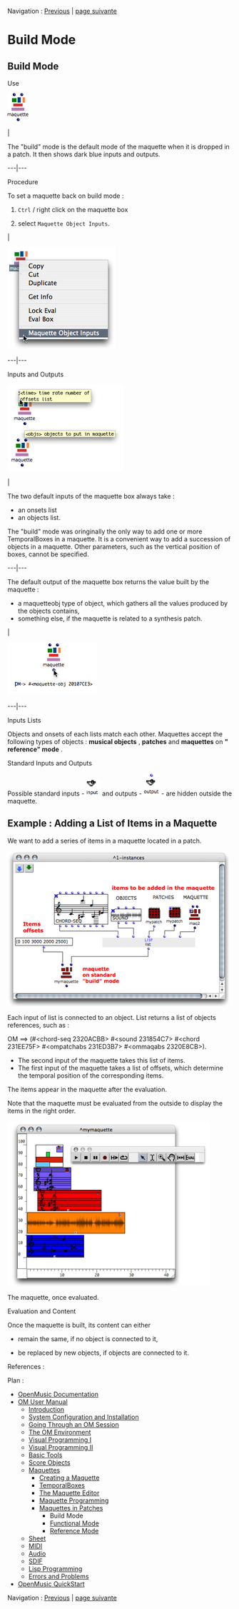 Navigation : [Previous](Maquettes%20in%20Patches "page
précédente\(Maquettes in Patches\)") | [page
suivante](Maquettes%20in%20Patches1 "Next\(Functional Mode\)")


# Build Mode

## Build Mode

Use

![](../res/buildmode_icon.png)

|

The "build" mode is the default mode of the maquette when it is dropped in a
patch. It then shows dark blue inputs and outputs.  
  
---|---  
  
Procedure

To set a maquette back on build mode :

  1. `Ctrl` / right click on the maquette box

  2. select `Maquette Object Inputs`. 

|

![](../res/changemode1.png)  
  
---|---  
  
Inputs and Outputs

![](../res/functionalinputs.png)

|

The two default inputs of the maquette box always take :

  * an onsets list
  * an objects list.

The "build" mode was oringinally the only way to add one or more TemporalBoxes
in a maquette. It is a convenient way to add a succession of objects in a
maquette. Other parameters, such as the vertical position of boxes, cannot be
specified.  
  
---|---  
  
The default output of the maquette box returns the value built by the maquette
:

  * a maquetteobj type of object, which gathers all the values produced by the objects contains, 
  * something else, if the maquette is related to a synthesis patch. 

|

![](../res/evalmaqobj.png)  
  
---|---  
  
Inputs Lists

Objects and onsets of each lists match each other. Maquettes accept the
following types of objects :  **musical objects** ,  **patches** and
**maquettes** on  **" reference" mode** .

Standard Inputs and Outputs

Possible standard inputs - ![](../res/input_icon.png) and outputs -
![](../res/output_icon.png) - are hidden outside the maquette.

## Example : Adding a List of Items in a Maquette

We want to add a series of items in a maquette located in a patch.

![](../res/build.png)

Each input of list is connected to an object. List returns a list of objects
references, such as :

OM ==> (#<chord-seq 2320ACBB> #<sound 231854C7> #<chord 231EE75F> #<ompatchabs
231ED3B7> #<ommaqabs 2320E8CB>).

  * The second input of the maquette takes this list of items. 
  * The first input of the maquette takes a list of offsets, which determine the temporal position of the corresponding items.

The items appear in the maquette after the evaluation.

Note that the maquette must be evaluated from the outside to display the items
in the right order.

![The maquette, once evaluated.](../res/maqbuild.png)

The maquette, once evaluated.

Evaluation and Content

Once the maquette is built, its content can either

  * remain the same, if no object is connected to it, 

  * be replaced by new objects, if objects are connected to it. 

References :

Plan :

  * [OpenMusic Documentation](OM-Documentation)
  * [OM User Manual](OM-User-Manual)
    * [Introduction](00-Sommaire)
    * [System Configuration and Installation](Installation)
    * [Going Through an OM Session](Goingthrough)
    * [The OM Environment](Environment)
    * [Visual Programming I](BasicVisualProgramming)
    * [Visual Programming II](AdvancedVisualProgramming)
    * [Basic Tools](BasicObjects)
    * [Score Objects](ScoreObjects)
    * [Maquettes](Maquettes)
      * [Creating a Maquette](Maquette)
      * [TemporalBoxes](TemporalBoxes)
      * [The Maquette Editor](Editor)
      * [Maquette Programming](Programming%20Maquette)
      * [Maquettes in Patches](Maquettes%20in%20Patches)
        * Build Mode
        * [Functional Mode](Maquettes%20in%20Patches1)
        * [Reference Mode](Maquettes%20in%20Patches2)
    * [Sheet](Sheet)
    * [MIDI](MIDI)
    * [Audio](Audio)
    * [SDIF](SDIF)
    * [Lisp Programming](Lisp)
    * [Errors and Problems](errors)
  * [OpenMusic QuickStart](QuickStart-Chapters)

Navigation : [Previous](Maquettes%20in%20Patches "page
précédente\(Maquettes in Patches\)") | [page
suivante](Maquettes%20in%20Patches1 "Next\(Functional Mode\)")

